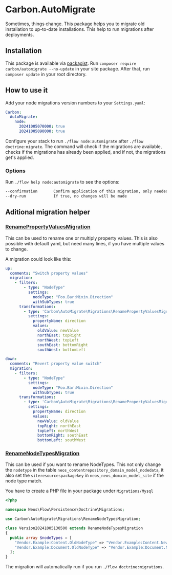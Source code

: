 # Carbon.AutoMigrate

Sometimes, things change. This package helps you to migrate old installation to up-to-date installations. This help
to run migrations after deployments.

## Installation

This package is available via [packagist]. Run `composer require carbon/automigrate --no-update` in your
site package. After that, run `composer update` in your root directory.

## How to use it

Add your node migrations version numbers to your `Settings.yaml`:

```yaml
Carbon:
  AutoMigrate:
    node:
      20241005070000: true
      20241005090000: true
```

Configure your stack to run `./flow node:automigrate` after `./flow doctrine:migrate`. The command will check if the
migrations are available, checks if the migrations has already been applied, and if not, the migrations get's applied.

### Options

Run `./flow help node:automigrate` to see the options:

```bash
--confirmation       Confirm application of this migration, only needed if the given migration contains any warnings.
--dry-run            If true, no changes will be made
```

## Aditional migration helper

### [RenamePropertyValuesMigration](Classes/Migrations/RenamePropertyValuesMigration.php)

This can be used to rename one or multiply property values. This is also possible with default yaml, but need many
lines, if you have multiple values to change.

A migration could look like this:

```yaml
up:
  comments: "Switch property values"
  migration:
    - filters:
        - type: "NodeType"
          settings:
            nodeType: "Foo.Bar:Mixin.Direction"
            withSubTypes: true
      transformations:
        - type: 'Carbon\AutoMigrate\Migrations\RenamePropertyValuesMigration'
          settings:
            propertyName: direction
            values:
              oldValue: newValue
              northEast: topRight
              northWest: topLeft
              southEast: bottomRight
              southWest: bottomLeft

down:
  comments: "Revert property value switch"
  migration:
    - filters:
        - type: "NodeType"
          settings:
            nodeType: "Foo.Bar:Mixin.Direction"
            withSubTypes: true
      transformations:
        - type: 'Carbon\AutoMigrate\Migrations\RenamePropertyValuesMigration'
          settings:
            propertyName: direction
            values:
              newValue: oldValue
              topRight: northEast
              topLeft: northWest
              bottomRight: southEast
              bottomLeft: southWest
```

### [RenameNodeTypesMigration](Classes/Migrations/RenameNodeTypesMigration.php)

This can be used if you want to rename NodeTypes. This not only change the `nodetype` in the table
`neos_contentrepository_domain_model_nodedata`, it also set the `siteresourcespackagekey` in
`neos_neos_domain_model_site` if the node type match.

You have to create a PHP file in your package under `Migrations/Mysql`

```php
<?php

namespace Neos\Flow\Persistence\Doctrine\Migrations;

use Carbon\AutoMigrate\Migrations\RenameNodeTypesMigration;

class Version20241005130500 extends RenameNodeTypesMigration
{
  public array $nodeTypes = [
    "Vendor.Example:Content.OldNodeType" => "Vendor.Example:Content.NewNodeType",
    "Vendor.Example:Document.OldNodeType" => "Vendor.Example:Document.NewNodeType",
  ];
}
```

The migration will automatically run if you run `./flow doctrine:migrations`.

[packagist]: https://packagist.org/packages/carbon/automigrate
